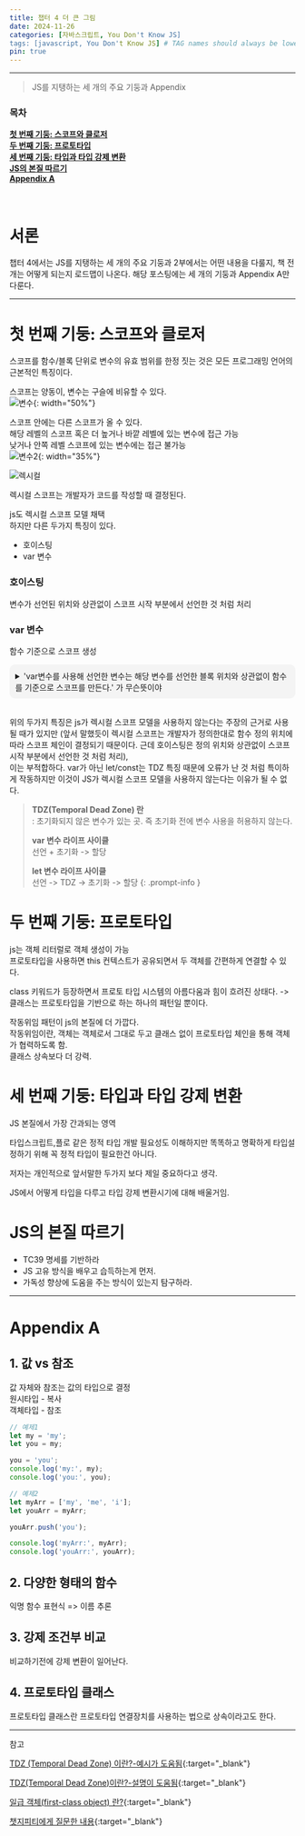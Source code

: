 ```yaml
---
title: 챕터 4 더 큰 그림
date: 2024-11-26
categories: [자바스크립트, You Don't Know JS]
tags: [javascript, You Don't Know JS] # TAG names should always be lowercase
pin: true
---
```


***
> JS를 지탱하는 세 개의 주요 기둥과 Appendix


### **목차**
[**첫 번째 기둥: 스코프와 클로저**](#첫-번째-기둥:-스코프와-클로저)  
[**두 번째 기둥: 프로토타입**](#두-번째-기둥:-프로토타입)  
[**세 번째 기둥: 타입과 타입 강제 변환**](#세-번째-기둥:-타입과-타입-강제-변환)  
[**JS의 본질 따르기**](#JS의-본질-따르기)  
[**Appendix A**](#Appendix-A)  

<br>

# 서론
챕터 4에서는 JS를 지탱하는 세 개의 주요 기둥과 2부에서는 어떤 내용을 다룰지, 책 전개는 어떻게 되는지 로드맵이 나온다. 해당 포스팅에는 세 개의 기둥과 Appendix A만 다룬다.

---

# 첫 번째 기둥: 스코프와 클로저

스코프를 함수/블록 단위로 변수의 유효 범위를 한정 짓는 것은 모든 프로그래밍 언어의 근본적인 특징이다.  


스코프는 양동이, 변수는 구슬에 비유할 수 있다.  
![변수](https://github.com/user-attachments/assets/8d7d5ef0-4c60-40b4-bb9a-5d74d063016c){: width="50%"}

스코프 안에는 다른 스코프가 올 수 있다.  
해당 레벨의 스코프 혹은 더 높거나 바깥 레벨에 있는 변수에 접근 가능  
낮거나 안쪽 레벨 스코프에 있는 변수에는 접근 불가능  
![변수2](https://github.com/user-attachments/assets/ac6859a6-536c-4cb2-a713-7dcdee9b8b4b){: width="35%"}

![렉시컬](https://github.com/user-attachments/assets/be102bfc-81d6-4df4-a405-120736ebc66f)

렉시컬 스코프는 개발자가 코드를 작성할 때 결정된다.   

js도 렉시컬 스코프 모델 채택  
하지만 다른 두가지 특징이 있다.  
* 호이스팅
* var 변수

### 호이스팅
변수가 선언된 위치와 상관없이 스코프 시작 부분에서 선언한 것 처럼 처리

### var 변수
함수 기준으로 스코프 생성  

<details>
  <summary style="padding: 10px; background-color: #f4f4f4; border-radius: 10px;">'var변수를 사용해 선언한 변수는 해당 변수를 선언한 블록 위치와 상관없이 함수를 기준으로 스코프를 만든다.' 가 무슨뜻이야</summary>

<div style="padding: 10px; border: 1px solid #ddd;">
  var로 선언한 변수는 <b>함수 스코프(function scope)</b>를 따르고, <b>블록 스코프(block scope)</b>를 따르지 않는다는 의미입니다. 이를 조금 더 자세히 설명하면 다음과 같습니다:    
  <br>
  <h2>1. 함수 스코프와 블록 스코프의 차이</h2>
  <li>
  <b>함수 스코프:</b> 변수가 선언된 위치가 함수 내부라면, 함수 전체에서 해당 변수를 사용할 수 있습니다.
  </li>
  <li>
  <b>블록 스코프:</b> 변수가 선언된 위치가 특정 블록({}) 안이라면, 해당 블록 내부에서만 변수를 사용할 수 있습니다.
  </li>

    <h2> 2. var는 함수 스코프를 따른다</h2>
    var로 선언된 변수는, 선언된 위치와 상관없이 함수 내부라면 어디에서든 접근 가능합니다.
    반면 let과 const로 선언된 변수는 블록 스코프를 따라 블록 내부에서만 유효합니다.  

<br>
  예제:  
<br>

<pre style="background-color: #f4f4f4;
            border: 1px solid #ddd;
            padding: 10px;
            overflow-x: auto;
            font-family: 'Courier New', Courier, monospace;
            line-height: 1.5;">
  <code>
  function example() {
      if (true) {
          var x = 10; // var로 선언
          let y = 20; // let으로 선언
      }
      console.log(x); // 10 (함수 스코프이므로 접근 가능)
      console.log(y); // Error (y는 블록 스코프이므로 블록 밖에서 접근 불가)
  }
  example();
  </code>
</pre>

  <h2> 3. var의 호이스팅과 함수 스코프</h2>
  var는 호이스팅(hoisting)이라는 동작으로 인해 선언문이 변수 선언부만 함수의 최상단으로 끌어올려진 것처럼 동작합니다. 하지만 값은 할당된 위치에 따라 결정됩니다.  

  예제:  

  ```javascript
  function example() {
      console.log(x); // undefined (변수 선언은 호이스팅되지만 값 할당은 이후에 일어남)
      var x = 10;
      console.log(x); // 10
  }
  example();
  ```

  위의 코드에서 console.log(x)가 함수 초반에 실행되었음에도 오류가 나지 않는 이유는 호이스팅 때문입니다. var x; 선언이 함수 맨 위로 끌어올려진 것처럼 동작하기 때문입니다.  

  <h2> 4. 정리</h2>
  var는 함수 스코프를 가지며, 블록(if, for 등)을 무시하고 함수 전체에서 유효합니다.
  let과 const는 블록 스코프를 가지며, 선언된 블록을 벗어나면 사용할 수 없습니다.
  var는 호이스팅으로 인해 선언이 함수의 최상단으로 끌어올려지는 것처럼 동작합니다.
</div>

</details>

<br>

위의 두가지 특징은 js가 렉시컬 스코프 모델을 사용하지 않는다는 주장의 근거로 사용될 때가 있지만 (앞서 말했듯이 렉시컬 스코프는 개발자가 정의한대로 함수 정의 위치에 따라 스코프 체인이 결정되기 때문이다. 근데 호이스팅은 정의 위치와 상관없이 스코프 시작 부분에서 선언한 것 처럼 처리),  
이는 부적합하다. var가 아닌 let/const는 TDZ 특징 때문에 오류가 난 것 처럼 특이하게 작동하지만 이것이 JS가 렉시컬 스코프 모델을 사용하지 않는다는 이유가 될 수 없다.  

> **TDZ(Temporal Dead Zone) 란**  
> : 초기화되지 않은 변수가 있는 곳. 즉 초기화 전에 변수 사용을 허용하지 않는다.    
>
> **var 변수 라이프 사이클**  
>    선언 + 초기화 -> 할당  
>   
> **let 변수 라이프 사이클**  
>    선언 -> TDZ -> 초기화 -> 할당
{: .prompt-info }




# 두 번째 기둥: 프로토타입
js는 객체 리터럴로 객체 생성이 가능  
프로토타입을 사용하면 this 컨텍스트가 공유되면서 두 객체를 간편하게 연결할 수 있다.  

class 키워드가 등장하면서 프로토 타입 시스템의 아름다움과 힘이 흐려진 상태다.   -> 클래스는 프로토타입을 기반으로 하는 하나의 패턴일 뿐이다.  

작동위임 패턴이 js의 본질에 더 가깝다.  
작동위임이란, 객체는 객체로서 그대로 두고 클래스 없이 프로토타입 체인을 통해 객체가 협력하도록 함.  
클래스 상속보다 더 강력.


# 세 번째 기둥: 타입과 타입 강제 변환
JS 본질에서 가장 간과되는 영역  

타입스크립트,플로 같은 정적 타입 개발 필요성도 이해하지만 똑똑하고 명확하게 타입설정하기 위해 꼭 정적 타입이 필요한건 아니다.  

저자는 개인적으로 앞서말한 두가지 보다 제일 중요하다고 생각.  

JS에서 어떻게 타입을 다루고 타입 강제 변환시기에 대해 배울거임.  


# JS의 본질 따르기
* TC39 명세를 기반하라  
* JS 고유 방식을 배우고 습득하는게 먼저.  
* 가독성 향상에 도움을 주는 방식이 있는지 탐구하라.





---

# Appendix A

## 1. 값 vs 참조
값 자체와 참조는 값의 타입으로 결정  
원시타입 - 복사  
객체타입 - 참조  

```javascript
// 예제1
let my = 'my';
let you = my;

you = 'you';
console.log('my:', my);
console.log('you:', you);

// 예제2
let myArr = ['my', 'me', 'i'];
let youArr = myArr;

youArr.push('you');

console.log('myArr:', myArr);
console.log('youArr:', youArr);
```

## 2. 다양한 형태의 함수
익명 함수 표현식 => 이름 추론  

## 3. 강제 조건부 비교
비교하기전에 강제 변환이 일어난다.  

## 4. 프로토타입 클래스
프로토타입 클래스란 프로토타입 연결장치를 사용하는 법으로 상속이라고도 한다.  



---


참고

[TDZ (Temporal Dead Zone) 이란?-예시가 도움됨](https://velog.io/@hoo00nn/TDZ-Temporal-Dead-Zone-%EC%9D%B4%EB%9E%80){:target="_blank"}

[TDZ(Temporal Dead Zone)이란?-설명이 도움됨](https://noogoonaa.tistory.com/78){:target="_blank"}

[일급 객체(first-class object) 란?](https://inpa.tistory.com/entry/CS-%F0%9F%91%A8%E2%80%8D%F0%9F%92%BB-%EC%9D%BC%EA%B8%89-%EA%B0%9D%EC%B2%B4first-class-object){:target="_blank"}

[챗지피티에게 질문한 내용](https://chatgpt.com/share/674728d5-0bd4-800c-b0fa-16d40200da8a){:target="_blank"}

